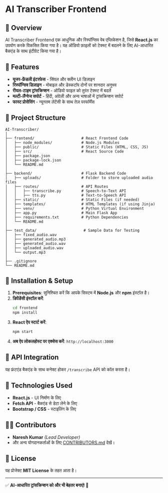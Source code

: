 # AI Transcriber Frontend

## 📌 Overview
AI Transcriber Frontend एक आधुनिक और रिस्पॉन्सिव वेब एप्लिकेशन है, जिसे **React.js** का उपयोग करके विकसित किया गया है। यह ऑडियो फ़ाइलों को टेक्स्ट में बदलने के लिए AI-आधारित बैकएंड के साथ इंटीग्रेट किया गया है।

## 🎯 Features
- **यूजर-फ्रेंडली इंटरफेस** - सिंपल और क्लीन UI डिज़ाइन
- **रिस्पॉन्सिव डिज़ाइन** - मोबाइल और डेस्कटॉप दोनों पर शानदार अनुभव
- **रीयल-टाइम ट्रांसक्रिप्शन** - ऑडियो फाइल को तुरंत टेक्स्ट में बदलें
- **मल्टी-लैंग्वेज सपोर्ट** - हिंदी, अंग्रेज़ी और अन्य भाषाओं में ट्रांसक्रिप्शन सपोर्ट
- **फास्ट प्रोसेसिंग** - न्यूनतम लेटेंसी के साथ तेज़ परफॉर्मेंस

## 📂 Project Structure
```
AI-Transcriber/
│
├── frontend/                     # React Frontend Code
│   ├── node_modules/             # Node.js Modules
│   ├── public/                   # Static Files (HTML, CSS, JS)
│   ├── src/                      # React Source Code
│   ├── package.json              
│   ├── package-lock.json         
│   └── README.md                 
│
├── backend/                      # Flask Backend Code
│   ├── uploads/                  # Folder to store uploaded audio files
│   ├── routes/                   # API Routes
│   │   ├── transcribe.py         # Speech-to-Text API
│   │   ├── tts.py                # Text-to-Speech API
│   ├── static/                   # Static Files (if needed)
│   ├── templates/                # HTML Templates (if using Jinja)
│   ├── venv/                     # Python Virtual Environment
│   ├── app.py                    # Main Flask App
│   ├── requirements.txt          # Python Dependencies
│   └── README.md                 
│
├── test_data/                     # Sample Data for Testing
│   ├── fixed_audio.wav           
│   ├── generated_audio.mp3       
│   ├── generated_audio.wav       
│   ├── uploaded_audio.wav        
│   └── output.mp3                
│
├── .gitignore                     
└── README.md                      

```

## 🚀 Installation & Setup
1. **Prerequisites**: सुनिश्चित करें कि आपके सिस्टम में **Node.js** और **npm** इंस्टॉल है।
2. **डिपेंडेंसी इंस्टॉल करें**:
   ```sh
   cd frontend
   npm install
   ```
3. **React ऐप स्टार्ट करें**:
   ```sh
   npm start
   ```
4. **अब ऐप लोकलहोस्ट पर एक्सेस करें**: `http://localhost:3000`

## 🔗 API Integration
यह फ्रंटएंड बैकएंड के साथ कनेक्ट होकर `/transcribe` API को कॉल करता है।

## 🤖 Technologies Used
- **React.js** - UI निर्माण के लिए
- **Fetch API** - बैकएंड से डेटा लेने के लिए
- **Bootstrap / CSS** - स्टाइलिंग के लिए

## 👨‍💻 Contributors
- **Naresh Kumar** *(Lead Developer)*
- और अन्य योगदानकर्ताओं के लिए [CONTRIBUTORS.md](./CONTRIBUTORS.md) देखें।

## 📜 License
यह प्रोजेक्ट **MIT License** के तहत आता है।

---
✅ **AI-आधारित ट्रांसक्रिप्शन को और भी बेहतर बनाएं! 🚀**

